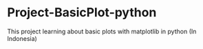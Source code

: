 # Project-BasicPlot-python
This project learning about basic plots with matplotlib in python (In Indonesia)
